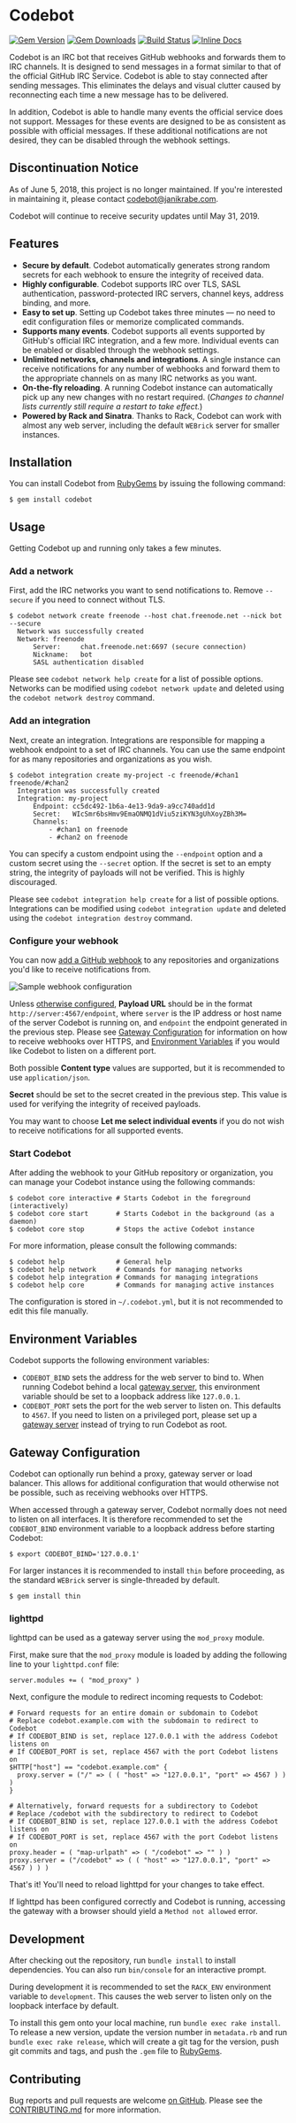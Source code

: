 # Codebot

[![Gem Version](https://badge.fury.io/rb/codebot.svg)](https://rubygems.org/gems/codebot)
[![Gem Downloads](https://img.shields.io/gem/dt/codebot.svg)](https://rubygems.org/gems/codebot)
[![Build Status](https://travis-ci.org/janikrabe/codebot.svg?branch=master)](https://travis-ci.org/janikrabe/codebot)
[![Inline Docs](https://inch-ci.org/github/janikrabe/codebot.svg?branch=master)](https://inch-ci.org/github/janikrabe/codebot)

Codebot is an IRC bot that receives GitHub webhooks and forwards them to
IRC channels. It is designed to send messages in a format similar to that
of the official GitHub IRC Service. Codebot is able to stay connected after
sending messages. This eliminates the delays and visual clutter caused by
reconnecting each time a new message has to be delivered.

In addition, Codebot is able to handle many events the official service does not
support. Messages for these events are designed to be as consistent as possible
with official messages. If these additional notifications are not desired, they
can be disabled through the webhook settings.

## Discontinuation Notice

As of June 5, 2018, this project is no longer maintained. If you're interested
in maintaining it, please contact codebot@janikrabe.com.

Codebot will continue to receive security updates until May 31, 2019.

## Features

* **Secure by default**. Codebot automatically generates strong random secrets
  for each webhook to ensure the integrity of received data.
* **Highly configurable**. Codebot supports IRC over TLS, SASL authentication,
  password-protected IRC servers, channel keys, address binding, and more.
* **Easy to set up**. Setting up Codebot takes three minutes — no need to edit
  configuration files or memorize complicated commands.
* **Supports many events**. Codebot supports all events supported by GitHub's
  official IRC integration, and a few more. Individual events can be enabled
  or disabled through the webhook settings.
* **Unlimited networks, channels and integrations**. A single instance can
  receive notifications for any number of webhooks and forward them to the
  appropriate channels on as many IRC networks as you want.
* **On-the-fly reloading**. A running Codebot instance can automatically pick
  up any new changes with no restart required. (*Changes to channel lists
  currently still require a restart to take effect.*)
* **Powered by Rack and Sinatra**. Thanks to Rack, Codebot can work with almost
  any web server, including the default `WEBrick` server for smaller instances.

## Installation

You can install Codebot from [RubyGems][rubygem] by issuing the following
command:

```
$ gem install codebot
```

## Usage

Getting Codebot up and running only takes a few minutes.

### Add a network

First, add the IRC networks you want to send notifications to. Remove `--secure`
if you need to connect without TLS.

```
$ codebot network create freenode --host chat.freenode.net --nick bot --secure
  Network was successfully created
  Network: freenode
      Server:     chat.freenode.net:6697 (secure connection)
      Nickname:   bot
      SASL authentication disabled
```

Please see `codebot network help create` for a list of possible options.
Networks can be modified using `codebot network update` and deleted
using the `codebot network destroy` command.

### Add an integration

Next, create an integration. Integrations are responsible for mapping a webhook
endpoint to a set of IRC channels. You can use the same endpoint for as many
repositories and organizations as you wish.

```
$ codebot integration create my-project -c freenode/#chan1 freenode/#chan2
  Integration was successfully created
  Integration: my-project
      Endpoint: cc5dc492-1b6a-4e13-9da9-a9cc740add1d
      Secret:   WIcSmr6bsHmv9EmaONMQ1dViu5ziKYN3gUhXoyZBh3M=
      Channels:
          - #chan1 on freenode
          - #chan2 on freenode
```

You can specify a custom endpoint using the `--endpoint` option and a custom
secret using the `--secret` option. If the secret is set to an empty string,
the integrity of payloads will not be verified. This is highly discouraged.

Please see `codebot integration help create` for a list of possible options.
Integrations can be modified using `codebot integration update` and deleted
using the `codebot integration destroy` command.

### Configure your webhook

You can now [add a GitHub webhook][newhook] to any repositories and
organizations you'd like to receive notifications from.

![Sample webhook configuration](webhook.png)

Unless [otherwise configured][gateway], **Payload URL** should be in the format
`http://server:4567/endpoint`, where `server` is the IP address or host name of
the server Codebot is running on, and `endpoint` the endpoint generated in the
previous step. Please see [Gateway Configuration][gateway] for information on
how to receive webhooks over HTTPS, and [Environment Variables][environ] if you
would like Codebot to listen on a different port.

Both possible **Content type** values are supported, but it is recommended to
use `application/json`.

**Secret** should be set to the secret created in the previous step. This value
is used for verifying the integrity of received payloads.

You may want to choose **Let me select individual events** if you do not wish
to receive notifications for all supported events.

### Start Codebot

After adding the webhook to your GitHub repository or organization, you can
manage your Codebot instance using the following commands:

```
$ codebot core interactive # Starts Codebot in the foreground (interactively)
$ codebot core start       # Starts Codebot in the background (as a daemon)
$ codebot core stop        # Stops the active Codebot instance
```

For more information, please consult the following commands:

```
$ codebot help             # General help
$ codebot help network     # Commands for managing networks
$ codebot help integration # Commands for managing integrations
$ codebot help core        # Commands for managing active instances
```

The configuration is stored in `~/.codebot.yml`, but it is not recommended to
edit this file manually.

## Environment Variables

Codebot supports the following environment variables:

* `CODEBOT_BIND` sets the address for the web server to bind to. When running
  Codebot behind a local [gateway server][gateway], this environment variable
  should be set to a loopback address like `127.0.0.1`.
* `CODEBOT_PORT` sets the port for the web server to listen on. This defaults
  to `4567`. If you need to listen on a privileged port, please set up a
  [gateway server][gateway] instead of trying to run Codebot as root.

## Gateway Configuration

Codebot can optionally run behind a proxy, gateway server or load balancer.
This allows for additional configuration that would otherwise not be possible,
such as receiving webhooks over HTTPS.

When accessed through a gateway server, Codebot normally does not need to
listen on all interfaces. It is therefore recommended to set the `CODEBOT_BIND`
environment variable to a loopback address before starting Codebot:

```
$ export CODEBOT_BIND='127.0.0.1'
```

For larger instances it is recommended to install `thin` before proceeding, as
the standard `WEBrick` server is single-threaded by default.

```
$ gem install thin
```

### lighttpd

lighttpd can be used as a gateway server using the `mod_proxy` module.

First, make sure that the `mod_proxy` module is loaded by adding the following
line to your `lighttpd.conf` file:

```
server.modules += ( "mod_proxy" )
```

Next, configure the module to redirect incoming requests to Codebot:

```
# Forward requests for an entire domain or subdomain to Codebot
# Replace codebot.example.com with the subdomain to redirect to Codebot
# If CODEBOT_BIND is set, replace 127.0.0.1 with the address Codebot listens on
# If CODEBOT_PORT is set, replace 4567 with the port Codebot listens on
$HTTP["host"] == "codebot.example.com" {
  proxy.server = ("/" => ( ( "host" => "127.0.0.1", "port" => 4567 ) ) )
}

# Alternatively, forward requests for a subdirectory to Codebot
# Replace /codebot with the subdirectory to redirect to Codebot
# If CODEBOT_BIND is set, replace 127.0.0.1 with the address Codebot listens on
# If CODEBOT_PORT is set, replace 4567 with the port Codebot listens on
proxy.header = ( "map-urlpath" => ( "/codebot" => "" ) )
proxy.server = ("/codebot" => ( ( "host" => "127.0.0.1", "port" => 4567 ) ) )
```

That's it! You'll need to reload lighttpd for your changes to take effect.

If lighttpd has been configured correctly and Codebot is running, accessing the
gateway with a browser should yield a `Method not allowed` error.

## Development

After checking out the repository, run `bundle install` to install dependencies.
You can also run `bin/console` for an interactive prompt.

During development it is recommended to set the `RACK_ENV` environment variable
to `development`. This causes the web server to listen only on the loopback
interface by default.

To install this gem onto your local machine, run `bundle exec rake install`.
To release a new version, update the version number in `metadata.rb` and run
`bundle exec rake release`, which will create a git tag for the version, push
git commits and tags, and push the `.gem` file to [RubyGems][rubygem].

## Contributing

Bug reports and pull requests are welcome [on GitHub][github].
Please see the [CONTRIBUTING.md][contrib] for more information.

[github]: https://github.com/janikrabe/codebot "codebot on GitHub"
[contrib]: CONTRIBUTING.md "Guidelines for Contributors"
[rubygem]: https://rubygems.org/gems/codebot "codebot on RubyGems.org"
[newhook]: https://developer.github.com/webhooks/creating/#setting-up-a-webhook
[environ]: #environment-variables "Environment Variables"
[gateway]: #gateway-configuration "Gateway Configuration"

